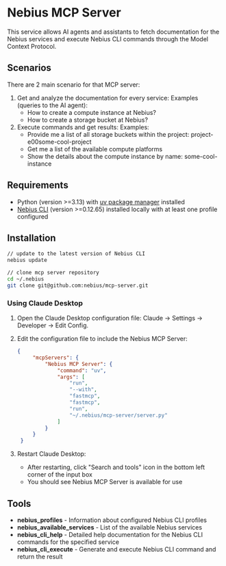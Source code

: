 # Nebius MCP Server

This service allows AI agents and assistants to fetch documentation for the Nebius services and execute Nebius CLI commands through the Model Context Protocol.

## Scenarios

There are 2 main scenario for that MCP server:
1. Get and analyze the documentation for every service:
    Examples (queries to the AI agent):
    - How to create a compute instance at Nebius?
    - How to create a storage bucket at Nebius?
2. Execute commands and get results:
    Examples:
    - Provide me a list of all storage buckets within the project: project-e00some-cool-project
    - Get me a list of the available compute platforms
    - Show the details about the compute instance by name: some-cool-instance

## Requirements

- Python (version >=3.13) with [uv package manager](https://github.com/astral-sh/uv) installed
- [Nebius CLI](https://docs.nebius.com/cli) (version >=0.12.65) installed locally with at least one profile configured

## Installation

```bash
// update to the latest version of Nebius CLI
nebius update

// clone mcp server repository
cd ~/.nebius
git clone git@github.com:nebius/mcp-server.git
```

### Using Claude Desktop

1. Open the Claude Desktop configuration file: Claude -> Settings -> Developer -> Edit Config.

2. Edit the configuration file to include the Nebius MCP Server:
   ```json
   {
        "mcpServers": {
            "Nebius MCP Server": {
                "command": "uv",
                "args": [
                    "run",
                    "--with",
                    "fastmcp",
                    "fastmcp",
                    "run",
                    "~/.nebius/mcp-server/server.py"
                ]
            }
        }
    }
   ```

3. Restart Claude Desktop:
   - After restarting, click "Search and tools" icon in the bottom left corner of the input box
   - You should see Nebius MCP Server is available for use

## Tools

- **nebius_profiles** - Information about configured Nebius CLI profiles
- **nebius_available_services** - List of the available Nebius services  
- **nebius_cli_help** - Detailed help documentation for the Nebius CLI commands for the specified service
- **nebius_cli_execute** - Generate and execute Nebius CLI command and return the result
